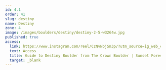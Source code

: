 ```yaml
---
id: 4.1
order: 41
slug: destiny
name: Destiny
zone: 4
image: /images/boulders/destiny/destiny-2-5-w3264w.jpg
published: true
access:
  link: https://www.instagram.com/reel/CzNvNbjSm3p/?utm_source=ig_web_copy_link&igshid=MzRlODBiNWFlZA==
  text: Access
  title: Guide to Destiny Boulder from The Crown Boulder | Sunset Forest Access Guide | CRAGS.HK
  target: _blank
---
```

